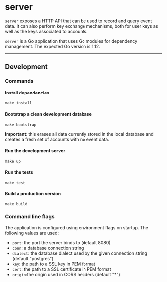 # server

`server` exposes a HTTP API that can be used to record and query event data. It can also perform key exchange mechanisms, both for user keys as well as the keys associated to accounts.

`server` is a Go application that uses Go modules for dependency management. The expected Go version is 1.12.

---

## Development

### Commands

#### Install dependencies

```
make install
```

#### Bootstrap a clean development database

```
make bootstrap
```

**Important**: this erases all data currently stored in the local database and creates a fresh set of accounts with no event data.

#### Run the development server

```
make up
```

#### Run the tests

```
make test
```

#### Build a production version

```
make build
```

### Command line flags

The application is configured using environment flags on startup. The following values are used:

  - `port`: the port the server binds to (default 8080)
  - `conn`: a database connection string
  - `dialect`: the database dialect used by the given connection string (default "postgres")
  - `key`: the path to a SSL key in PEM format
  - `cert`: the path to a SSL certificate in PEM format
  - `origin`:the origin used in CORS headers (default "*")
